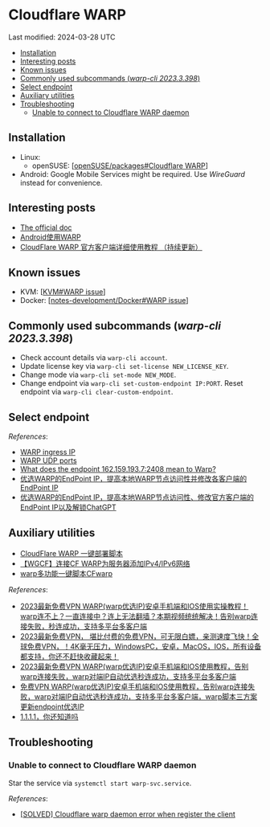 # Cloudflare WARP

Last modified: 2024-03-28 UTC

- [Installation](#installation)
- [Interesting posts](#interesting-posts)
- [Known issues](#known-issues)
- [Commonly used subcommands (*warp-cli 2023.3.398*)](#commonly-used-subcommands-warp-cli-20233398)
- [Select endpoint](#select-endpoint)
- [Auxiliary utilities](#auxiliary-utilities)
- [Troubleshooting](#troubleshooting)
  - [Unable to connect to Cloudflare WARP daemon](#unable-to-connect-to-cloudflare-warp-daemon)

## Installation

- Linux:
  - openSUSE: [[openSUSE/packages#Cloudflare WARP]]
- Android: Google Mobile Services might be required. Use *WireGuard* instead for convenience.

## Interesting posts

- [The official doc](https://developers.cloudflare.com/warp-client/)
- [Android使用WARP](https://blog.tanglu.me/WARP-for-Android/)
- [CloudFlare WARP 官方客户端详细使用教程 （持续更新）](https://blog.misaka.rest/2023/02/08/cf-warp/)

## Known issues

- KVM: [[KVM#WARP issue]]
- Docker: [[notes-development/Docker#WARP issue]]

## Commonly used subcommands (*warp-cli 2023.3.398*)

- Check account details via `warp-cli account`.
- Update license key via `warp-cli set-license NEW_LICENSE_KEY`.
- Change mode via `warp-cli set-mode NEW_MODE`.
- Change endpoint via `warp-cli set-custom-endpoint IP:PORT`. Reset endpoint via `warp-cli clear-custom-endpoint`.

## Select endpoint

*References*:

- [WARP ingress IP](https://developers.cloudflare.com/cloudflare-one/connections/connect-devices/warp/deployment/firewall/#warp-ingress-ip)
- [WARP UDP ports](https://developers.cloudflare.com/cloudflare-one/connections/connect-devices/warp/deployment/firewall/#warp-udp-ports)
- [What does the endpoint 162.159.193.7:2408 mean to Warp?](https://www.reddit.com/r/CloudFlare/comments/11sfj6x/what_does_the_endpoint_16215919372408_mean_to_warp/)
- [优选WARP的EndPoint IP，提高本地WARP节点访问性并修改各客户端的EndPoint IP](https://blog.misaka.rest/2023/03/12/cf-warp-yxip/)
- [优选WARP的EndPoint IP，提高本地WARP节点访问性、修改官方客户端的EndPoint IP以及解锁ChatGPT](https://github.com/getsomecat/GetSomeCats/blob/Surge/%E4%BC%98%E9%80%89WARP%E7%9A%84EndPoint%20IP%EF%BC%8C%E6%8F%90%E9%AB%98%E6%9C%AC%E5%9C%B0WARP%E8%8A%82%E7%82%B9%E8%AE%BF%E9%97%AE%E6%80%A7%E3%80%81%E4%BF%AE%E6%94%B9%E5%AE%98%E6%96%B9%E5%AE%A2%E6%88%B7%E7%AB%AF%E7%9A%84EndPoint%20IP%E4%BB%A5%E5%8F%8A%E8%A7%A3%E9%94%81ChatGPT.md)

## Auxiliary utilities

- [CloudFlare WARP 一键部署脚本](https://gitlab.com/Misaka-blog/warp-script)
- [【WGCF】连接CF WARP为服务器添加IPv4/IPv6网络](https://github.com/fscarmen/warp/)
- [warp多功能一键脚本CFwarp](https://gitlab.com/rwkgyg/CFwarp)

*References*:

- [2023最新免费VPN WARP(warp优选IP)安卓手机端和IOS使用实操教程！warp连不上？一直连接中？连上无法翻墙？本期视频统统解决！告别warp连接失败，秒连成功，支持多平台多客户端](https://www.youtube.com/watch?v=bqGc-ucrCCk)
- [2023最新免费VPN， 堪比付费的免费VPN，可无限白嫖，亲测速度飞快！全球免费VPN，！4K毫无压力，WindowsPC，安卓，MacOS，IOS，所有设备都支持，你还不赶快收藏起来！](https://www.youtube.com/watch?v=lFUh8Mr-Pi8)
- [2023最新免费VPN WARP(warp优选IP)安卓手机端和IOS使用教程，告别warp连接失败，warp对端IP自动优选秒连成功，支持多平台多客户端](https://kjgx668.blogspot.com/2023/05/2023vpn-warpwarpipioswarpwarpip.html)
- [免费VPN WARP(warp优选IP)安卓手机端和IOS使用教程，告别warp连接失败，warp对端IP自动优选秒连成功，支持多平台多客户端，warp脚本三方案更新endpoint优选IP](https://kjgx668.blogspot.com/2023/05/vpn-warpwarpipioswarpwarpipwarpendpoint.html)
- [1.1.1.1，你还知道吗](https://www.v2ex.com/t/933859)

## Troubleshooting

### Unable to connect to Cloudflare WARP daemon

Star the service via `systemctl start warp-svc.service`.

*References*:

- [\[SOLVED\] Cloudflare warp daemon error when register the client](https://community.cloudflare.com/t/solved-cloudflare-warp-daemon-error-when-register-the-client/281977)

[//begin]: # "Autogenerated link references for markdown compatibility"
[openSUSE/packages#Cloudflare WARP]: ../../Linux/openSUSE/packages.md "openSUSE Package Management"
[KVM#WARP issue]: ../../Linux/KVM.md "Kernel-based Virtual Machine Usage"
[notes-development/Docker#WARP issue]: ../../../notes-development/Docker.md "Docker Application Development"
[//end]: # "Autogenerated link references"
